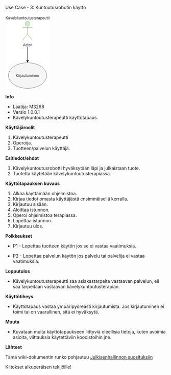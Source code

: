  Use Case - 3: Kuntoutusrobotin käyttö


![](../kuvat/Ohjkirjautuminen.PNG)


**Info**

* Laatija: M3268
* Versio 1.0.0.1
* Kävelykuntoutusterapeutti käyttötapaus.
	
**Käyttäjäroolit**	

1. Kävelykuntoutusterapeutti
2. Operoija.
3. Tuotteen/palvelun käyttäjä.

**Esitiedot/ehdot**	

1. Kävelykuntoutusrobotti hyväksytään läpi ja julkaistaan tuote.
2. Tuotetta käytetään kävelykuntoutusterapiassa.

**Käyttötapauksen kuvaus**

1. Alkaa käyttämään ohjelmistoa.
2. Kirjaa tiedot omasta käyttäjästä ensimmäisellä kerralla.
3. Kirjautuu sisään.
4. Aloittaa istunnon.
5. Operoi ohjelmistoa terapiassa.
6. Lopettaa istunnon.
7. Kirjautuu ulos.

**Poikkeukset**
 
* P1 - Lopettaa tuotteen käytön jos se ei vastaa vaatimuksia.	

* P2 - Lopettaa palvelun käytön jos palvelu tai palvelija ei vastaa vaatimuksia.
	
**Lopputulos**	

* Kävelykuntoutusterapeutti saa asiakastarpeita vastaavan palvelun, eli saa tarpeitaan vastaavan kävelykuntoutusterapian.

**Käyttötiheys** 

* Käyttötapaus vastaa ympäripyöreästi kirjautumista. Jos kirjautuminen ei toimi tai on vaarallinen, sitä ei hyväksytä.

**Muuta**	

* Kuvataan muita käyttötapaukseen liittyviä oleellisia tietoja, kuten avoimia asioita, viittauksia käytettäviin koodistoihin jne.



**Lähteet**

Tämä wiki-dokumentin runko pohjautuu [Julkisenhallinnon suosituksiin](http://www.jhs-suositukset.fi/web/guest/jhs/recommendations/173)

Kiitokset alkuperäisen tekijöille!